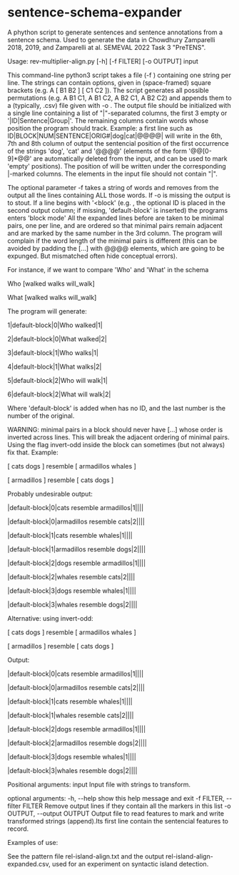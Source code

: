 # sentence-schema-expander
A phython script to generate sentences and sentence annotations from a sentence schema. Used to generate the data in Chowdhury Zamparelli 2018, 2019, and Zamparelli at al. SEMEVAL 2022 Task 3 "PreTENS".

Usage: rev-multiplier-align.py [-h] [-f FILTER] [-o OUTPUT] input

This command-line python3 script takes a file (-f <file>) containing one string per line.
The strings can contain options, given in (space-framed) square brackets
 (e.g. A [ B1 B2 ] [ C1 C2 ]). The script generates all possible permutations
(e.g. A B1 C1, A B1 C2, A B2 C1, A B2 C2) and appends them to a
(typically, .csv) file given with -o <output-file>. The output file should be
initialized with a single line containing a list of "|"-separated columns,
the first 3 empty or '|ID|Sentence|Group|'.
The remaining columns contain words whose position the
program should track. Example: a first line such as 
ID|BLOCK|NUM|SENTENCE|ORIG#|dog|cat|@@@@| will write in the 6th, 7th and 8th column of output the sentencial position
of the first occurrence of the strings 'dog', 'cat' and '@@@@' (elements of the form
'@@[0-9]*@@' are automatically deleted 
from the input, and can be used to mark 'empty' positions). The position of
will be written under the corresponding |-marked columns. The elements in the input file should not contain "|".

The optional parameter -f <filter string> takes a string of words
and removes from the output all the lines containing ALL those words.
If -o <outfile> is missing the output is to stout.
If a line begins with '<block' (e.g. <block ID='test'>, the optional ID
is placed in the second output column; if missing, 'default-block' is
inserted) the programs enters 'block mode'
All the expanded lines before </block> are taken to be
minimal pairs, one per line, and are ordered so that minimal pairs
remain adjacent and are marked by the same number in the 3rd column. The program will complain if the word length of the minimal pairs is different (this can be avoided by padding the [...] with @@@@ elements, which are going to be expunged. But mismatched often hide conceptual errors).

For instance, if we want to compare 'Who' and 'What' in the schema
<block>
  
Who [walked walks will_walk]

What [walked walks will_walk]

</block>

The program will generate:

1|default-block|0|Who walked|1|

2|default-block|0|What walked|2|

3|default-block|1|Who walks|1|

4|default-block|1|What walks|2|

5|default-block|2|Who will walk|1|

6|default-block|2|What will walk|2|



Where 'default-block' is added when <block> has no ID, and the last
number is the number of the original.

WARNING: minimal pairs in a block should never have [...] whose order
is inverted across lines. This will break the adjacent ordering of minimal pairs. Using the flag invert-odd inside the block can sometimes (but not always) fix that. Example:

<block ID="crossed block">

[ cats dogs ] resemble [ armadillos whales ]

[ armadillos ] resemble [ cats dogs ]

</block>

Probably undesirable output:

|default-block|0|cats resemble armadillos|1||||

|default-block|0|armadillos resemble cats|2||||

|default-block|1|cats resemble whales|1||||

|default-block|1|armadillos resemble dogs|2||||

|default-block|2|dogs resemble armadillos|1||||

|default-block|2|whales resemble cats|2||||

|default-block|3|dogs resemble whales|1||||

|default-block|3|whales resemble dogs|2||||


Alternative: using invert-odd: 

<block ID="crossed block" invert-odd>

[ cats dogs ] resemble [ armadillos whales ]

[ armadillos ] resemble [ cats dogs ]

</block>

Output:

|default-block|0|cats resemble armadillos|1||||

|default-block|0|armadillos resemble cats|2||||

|default-block|1|cats resemble whales|1||||

|default-block|1|whales resemble cats|2||||

|default-block|2|dogs resemble armadillos|1||||

|default-block|2|armadillos resemble dogs|2||||

|default-block|3|dogs resemble whales|1||||

|default-block|3|whales resemble dogs|2||||



Positional arguments:
  input                 Input file with strings to transform.

optional arguments:
  -h, --help            show this help message and exit
  -f FILTER, --filter FILTER
                        Remove output lines if they contain all the markers in this list
  -o OUTPUT, --output OUTPUT
                        Output file to read features to mark and write transformed strings (append).Its first line contain the sentencial features to record.
                      
Examples of use:

See the pattern file rel-island-align.txt and the output rel-island-align-expanded.csv, used for an experiment on syntactic island detection.


